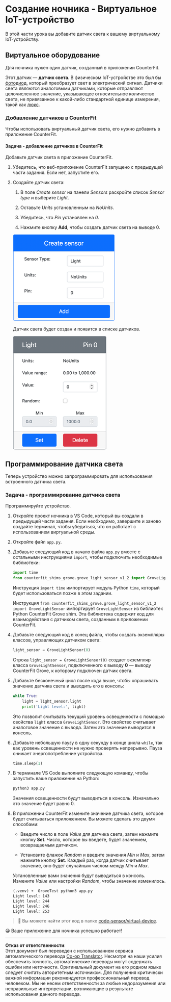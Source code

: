 <!--
CO_OP_TRANSLATOR_METADATA:
{
  "original_hash": "11f10c6760fb8202cf368422702fdf70",
  "translation_date": "2025-08-26T23:29:43+00:00",
  "source_file": "1-getting-started/lessons/3-sensors-and-actuators/virtual-device-sensor.md",
  "language_code": "ru"
}
-->
# Создание ночника - Виртуальное IoT-устройство

В этой части урока вы добавите датчик света к вашему виртуальному IoT-устройству.

## Виртуальное оборудование

Для ночника нужен один датчик, созданный в приложении CounterFit.

Этот датчик — **датчик света**. В физическом IoT-устройстве это был бы [фотодиод](https://wikipedia.org/wiki/Photodiode), который преобразует свет в электрический сигнал. Датчики света являются аналоговыми датчиками, которые отправляют целочисленное значение, указывающее относительное количество света, не привязанное к какой-либо стандартной единице измерения, такой как [люкс](https://wikipedia.org/wiki/Lux).

### Добавление датчиков в CounterFit

Чтобы использовать виртуальный датчик света, его нужно добавить в приложение CounterFit.

#### Задача - добавление датчиков в CounterFit

Добавьте датчик света в приложение CounterFit.

1. Убедитесь, что веб-приложение CounterFit запущено с предыдущей части задания. Если нет, запустите его.

1. Создайте датчик света:

    1. В поле *Create sensor* на панели *Sensors* раскройте список *Sensor type* и выберите *Light*.

    1. Оставьте *Units* установленным на *NoUnits*.

    1. Убедитесь, что *Pin* установлен на *0*.

    1. Нажмите кнопку **Add**, чтобы создать датчик света на выводе 0.

    ![Настройки датчика света](../../../../../translated_images/counterfit-create-light-sensor.9f36a5e0d4458d8d554d54b34d2c806d56093d6e49fddcda2d20f6fef7f5cce1.ru.png)

    Датчик света будет создан и появится в списке датчиков.

    ![Созданный датчик света](../../../../../translated_images/counterfit-light-sensor.5d0f5584df56b90f6b2561910d9cb20dfbd73eeff2177c238d38f4de54aefae1.ru.png)

## Программирование датчика света

Теперь устройство можно запрограммировать для использования встроенного датчика света.

### Задача - программирование датчика света

Программируйте устройство.

1. Откройте проект ночника в VS Code, который вы создали в предыдущей части задания. Если необходимо, завершите и заново создайте терминал, чтобы убедиться, что он работает с использованием виртуальной среды.

1. Откройте файл `app.py`.

1. Добавьте следующий код в начало файла `app.py` вместе с остальными инструкциями `import`, чтобы подключить необходимые библиотеки:

    ```python
    import time
    from counterfit_shims_grove.grove_light_sensor_v1_2 import GroveLightSensor
    ```

    Инструкция `import time` импортирует модуль Python `time`, который будет использоваться позже в этом задании.

    Инструкция `from counterfit_shims_grove.grove_light_sensor_v1_2 import GroveLightSensor` импортирует `GroveLightSensor` из библиотек Python CounterFit Grove shim. Эта библиотека содержит код для взаимодействия с датчиком света, созданным в приложении CounterFit.

1. Добавьте следующий код в конец файла, чтобы создать экземпляры классов, управляющих датчиком света:

    ```python
    light_sensor = GroveLightSensor(0)
    ```

    Строка `light_sensor = GroveLightSensor(0)` создает экземпляр класса `GroveLightSensor`, подключенного к выводу **0** — выводу CounterFit Grove, к которому подключен датчик света.

1. Добавьте бесконечный цикл после кода выше, чтобы опрашивать значение датчика света и выводить его в консоль:

    ```python
    while True:
        light = light_sensor.light
        print('Light level:', light)
    ```

    Это позволит считывать текущий уровень освещенности с помощью свойства `light` класса `GroveLightSensor`. Это свойство считывает аналоговое значение с вывода. Затем это значение выводится в консоль.

1. Добавьте небольшую паузу в одну секунду в конце цикла `while`, так как уровень освещенности не нужно проверять непрерывно. Пауза снижает энергопотребление устройства.

    ```python
    time.sleep(1)
    ```

1. В терминале VS Code выполните следующую команду, чтобы запустить ваше приложение на Python:

    ```sh
    python3 app.py
    ```

    Значения освещенности будут выводиться в консоль. Изначально это значение будет равно 0.

1. В приложении CounterFit измените значение датчика света, которое будет считываться приложением. Вы можете сделать это двумя способами:

    * Введите число в поле *Value* для датчика света, затем нажмите кнопку **Set**. Число, которое вы введете, будет значением, возвращаемым датчиком.

    * Установите флажок *Random* и введите значения *Min* и *Max*, затем нажмите кнопку **Set**. Каждый раз, когда датчик считывает значение, оно будет случайным числом между *Min* и *Max*.

    Установленные вами значения будут выводиться в консоль. Измените *Value* или настройки *Random*, чтобы значение изменилось.

    ```output
    (.venv) ➜  GroveTest python3 app.py 
    Light level: 143
    Light level: 244
    Light level: 246
    Light level: 253
    ```

> 💁 Вы можете найти этот код в папке [code-sensor/virtual-device](../../../../../1-getting-started/lessons/3-sensors-and-actuators/code-sensor/virtual-device).

😀 Ваше приложение для ночника успешно работает!

---

**Отказ от ответственности**:  
Этот документ был переведен с использованием сервиса автоматического перевода [Co-op Translator](https://github.com/Azure/co-op-translator). Несмотря на наши усилия обеспечить точность, автоматические переводы могут содержать ошибки или неточности. Оригинальный документ на его родном языке следует считать авторитетным источником. Для получения критически важной информации рекомендуется профессиональный перевод человеком. Мы не несем ответственности за любые недоразумения или неправильные интерпретации, возникающие в результате использования данного перевода.
